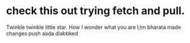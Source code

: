 # check this out trying fetch and pull.
Twinkle twinkle little star. How I wonder what you are
l;lm
bharata
made changes push
aada
diabbked
